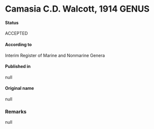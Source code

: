 # Camasia C.D. Walcott, 1914 GENUS

#### Status
ACCEPTED

#### According to
Interim Register of Marine and Nonmarine Genera

#### Published in
null

#### Original name
null

### Remarks
null